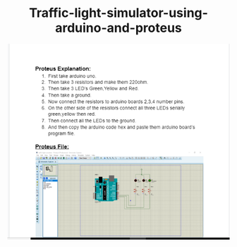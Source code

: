 <h1 style="text-align:center">Traffic-light-simulator-using-arduino-and-proteus</h1>
<img src="sampleoutput.PNG"/>
